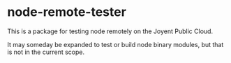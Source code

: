 # node-remote-tester

This is a package for testing node remotely on the Joyent Public Cloud.

It may someday be expanded to test or build node binary modules, but
that is not in the current scope.
